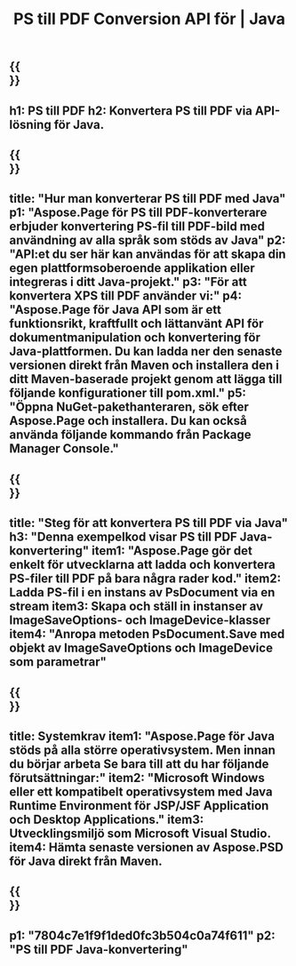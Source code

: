 ﻿---
translation: true
template: /_templates/_conversion-child-java.md
title: PS till PDF Conversion API för | Java
url: /java/conversion/ps-to-pdf/
description: Exempel på Java-konverteringskod för PS-format till PDF-fil. Använd den här exempelkoden för att konvertera PS till PDF inom alla Java-baserade webb- eller skrivbordsapplikationer.
informat: PS
outformat: PDF
otherformats: XPS EPS
---

{{<section banner>}}
---
h1: PS till PDF
h2: Konvertera PS till PDF via API-lösning för Java.
---

{{<section overview>}}
---
title: "Hur man konverterar PS till PDF med Java"
p1: "Aspose.Page för PS till PDF-konverterare erbjuder konvertering PS-fil till PDF-bild med användning av alla språk som stöds av Java"
p2: "API:et du ser här kan användas för att skapa din egen plattformsoberoende applikation eller integreras i ditt Java-projekt."
p3: "För att konvertera XPS till PDF använder vi:"
p4: "Aspose.Page för Java API som är ett funktionsrikt, kraftfullt och lättanvänt API för dokumentmanipulation och konvertering för Java-plattformen. Du kan ladda ner den senaste versionen direkt från Maven och installera den i ditt Maven-baserade projekt genom att lägga till följande konfigurationer till pom.xml."
p5: "Öppna NuGet-pakethanteraren, sök efter Aspose.Page och installera. Du kan också använda följande kommando från Package Manager Console."
---

{{<section feature1>}}
---
title: "Steg för att konvertera PS till PDF via Java"
h3: "Denna exempelkod visar PS till PDF Java-konvertering"
item1: "Aspose.Page gör det enkelt för utvecklarna att ladda och konvertera PS-filer till PDF på bara några rader kod."
item2: Ladda PS-fil i en instans av PsDocument via en stream
item3: Skapa och ställ in instanser av ImageSaveOptions- och ImageDevice-klasser
item4: "Anropa metoden PsDocument.Save med objekt av ImageSaveOptions och ImageDevice som parametrar"
---

{{<section feature2>}}
---
title: Systemkrav
item1: "Aspose.Page för Java stöds på alla större operativsystem. Men innan du börjar arbeta Se bara till att du har följande förutsättningar:"
item2: "Microsoft Windows eller ett kompatibelt operativsystem med Java Runtime Environment för JSP/JSF Application och Desktop Applications."
item3: Utvecklingsmiljö som Microsoft Visual Studio.
item4: Hämta senaste versionen av Aspose.PSD för Java direkt från Maven.
---

{{<section gist>}}
---
p1: "7804c7e1f9f1ded0fc3b504c0a74f611"
p2: "PS till PDF Java-konvertering"
---
